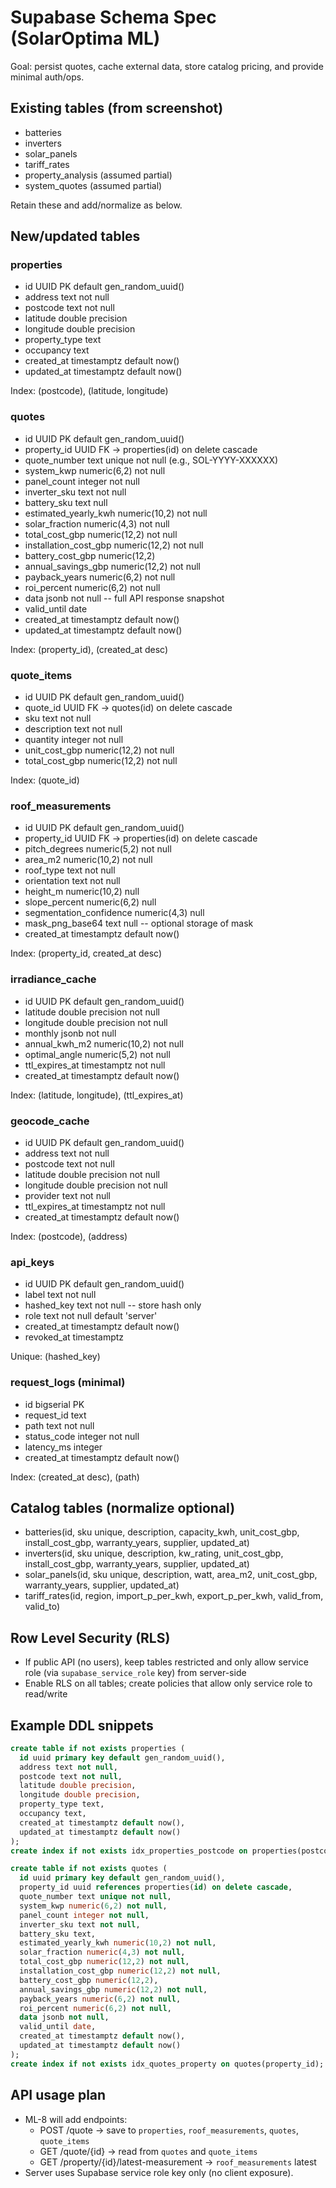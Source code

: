 # Supabase Schema Spec (SolarOptima ML)

Goal: persist quotes, cache external data, store catalog pricing, and provide minimal auth/ops.

## Existing tables (from screenshot)
- batteries
- inverters
- solar_panels
- tariff_rates
- property_analysis (assumed partial)
- system_quotes (assumed partial)

Retain these and add/normalize as below.

## New/updated tables

### properties
- id UUID PK default gen_random_uuid()
- address text not null
- postcode text not null
- latitude double precision
- longitude double precision
- property_type text
- occupancy text
- created_at timestamptz default now()
- updated_at timestamptz default now()

Index: (postcode), (latitude, longitude)

### quotes
- id UUID PK default gen_random_uuid()
- property_id UUID FK → properties(id) on delete cascade
- quote_number text unique not null (e.g., SOL-YYYY-XXXXXX)
- system_kwp numeric(6,2) not null
- panel_count integer not null
- inverter_sku text not null
- battery_sku text null
- estimated_yearly_kwh numeric(10,2) not null
- solar_fraction numeric(4,3) not null
- total_cost_gbp numeric(12,2) not null
- installation_cost_gbp numeric(12,2) not null
- battery_cost_gbp numeric(12,2)
- annual_savings_gbp numeric(12,2) not null
- payback_years numeric(6,2) not null
- roi_percent numeric(6,2) not null
- data jsonb not null  -- full API response snapshot
- valid_until date
- created_at timestamptz default now()
- updated_at timestamptz default now()

Index: (property_id), (created_at desc)

### quote_items
- id UUID PK default gen_random_uuid()
- quote_id UUID FK → quotes(id) on delete cascade
- sku text not null
- description text not null
- quantity integer not null
- unit_cost_gbp numeric(12,2) not null
- total_cost_gbp numeric(12,2) not null

Index: (quote_id)

### roof_measurements
- id UUID PK default gen_random_uuid()
- property_id UUID FK → properties(id) on delete cascade
- pitch_degrees numeric(5,2) not null
- area_m2 numeric(10,2) not null
- roof_type text not null
- orientation text not null
- height_m numeric(10,2) null
- slope_percent numeric(6,2) null
- segmentation_confidence numeric(4,3) null
- mask_png_base64 text null  -- optional storage of mask
- created_at timestamptz default now()

Index: (property_id, created_at desc)

### irradiance_cache
- id UUID PK default gen_random_uuid()
- latitude double precision not null
- longitude double precision not null
- monthly jsonb not null
- annual_kwh_m2 numeric(10,2) not null
- optimal_angle numeric(5,2) not null
- ttl_expires_at timestamptz not null
- created_at timestamptz default now()

Index: (latitude, longitude), (ttl_expires_at)

### geocode_cache
- id UUID PK default gen_random_uuid()
- address text not null
- postcode text not null
- latitude double precision not null
- longitude double precision not null
- provider text not null
- ttl_expires_at timestamptz not null
- created_at timestamptz default now()

Index: (postcode), (address)

### api_keys
- id UUID PK default gen_random_uuid()
- label text not null
- hashed_key text not null  -- store hash only
- role text not null default 'server'
- created_at timestamptz default now()
- revoked_at timestamptz

Unique: (hashed_key)

### request_logs (minimal)
- id bigserial PK
- request_id text
- path text not null
- status_code integer not null
- latency_ms integer
- created_at timestamptz default now()

Index: (created_at desc), (path)

## Catalog tables (normalize optional)
- batteries(id, sku unique, description, capacity_kwh, unit_cost_gbp, install_cost_gbp, warranty_years, supplier, updated_at)
- inverters(id, sku unique, description, kw_rating, unit_cost_gbp, install_cost_gbp, warranty_years, supplier, updated_at)
- solar_panels(id, sku unique, description, watt, area_m2, unit_cost_gbp, warranty_years, supplier, updated_at)
- tariff_rates(id, region, import_p_per_kwh, export_p_per_kwh, valid_from, valid_to)

## Row Level Security (RLS)
- If public API (no users), keep tables restricted and only allow service role (via `supabase_service_role` key) from server-side
- Enable RLS on all tables; create policies that allow only service role to read/write

## Example DDL snippets
```sql
create table if not exists properties (
  id uuid primary key default gen_random_uuid(),
  address text not null,
  postcode text not null,
  latitude double precision,
  longitude double precision,
  property_type text,
  occupancy text,
  created_at timestamptz default now(),
  updated_at timestamptz default now()
);
create index if not exists idx_properties_postcode on properties(postcode);

create table if not exists quotes (
  id uuid primary key default gen_random_uuid(),
  property_id uuid references properties(id) on delete cascade,
  quote_number text unique not null,
  system_kwp numeric(6,2) not null,
  panel_count integer not null,
  inverter_sku text not null,
  battery_sku text,
  estimated_yearly_kwh numeric(10,2) not null,
  solar_fraction numeric(4,3) not null,
  total_cost_gbp numeric(12,2) not null,
  installation_cost_gbp numeric(12,2) not null,
  battery_cost_gbp numeric(12,2),
  annual_savings_gbp numeric(12,2) not null,
  payback_years numeric(6,2) not null,
  roi_percent numeric(6,2) not null,
  data jsonb not null,
  valid_until date,
  created_at timestamptz default now(),
  updated_at timestamptz default now()
);
create index if not exists idx_quotes_property on quotes(property_id);
```

## API usage plan
- ML-8 will add endpoints:
  - POST /quote → save to `properties`, `roof_measurements`, `quotes`, `quote_items`
  - GET /quote/{id} → read from `quotes` and `quote_items`
  - GET /property/{id}/latest-measurement → `roof_measurements` latest
- Server uses Supabase service role key only (no client exposure).
